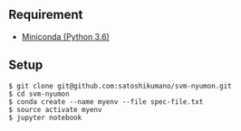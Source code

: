 ## Requirement
- [Miniconda (Python 3.6) ](https://conda.io/miniconda.html)


## Setup

```shell
$ git clone git@github.com:satoshikumano/svm-nyumon.git
$ cd svm-nyumon
$ conda create --name myenv --file spec-file.txt
$ source activate myenv
$ jupyter notebook
```
